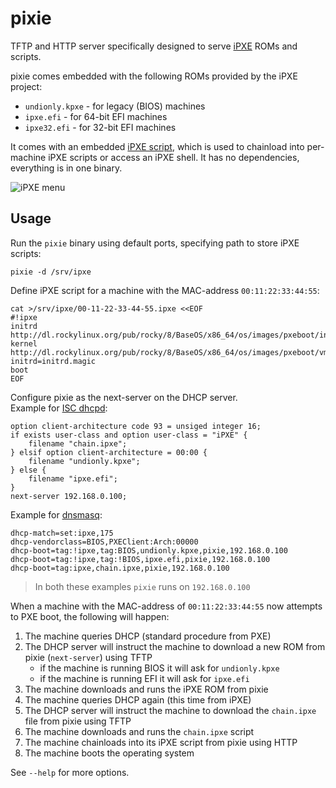 # pixie

TFTP and HTTP server specifically designed to serve [iPXE](https://ipxe.org) ROMs and scripts.

pixie comes embedded with the following ROMs provided by the iPXE project:

- `undionly.kpxe` - for legacy (BIOS) machines
- `ipxe.efi` - for 64-bit EFI machines
- `ipxe32.efi` - for 32-bit EFI machines

It comes with an embedded [iPXE script](https://ipxe.org/scripting), which is used to chainload into per-machine iPXE scripts or access an iPXE shell. It has no dependencies, everything is in one binary.

![iPXE menu](https://user-images.githubusercontent.com/26496/136672695-f7598db1-d067-4ac7-93d3-6a640726d471.png)

## Usage

Run the `pixie` binary using default ports, specifying path to store iPXE scripts:

	pixie -d /srv/ipxe

Define iPXE script for a machine with the MAC-address `00:11:22:33:44:55`:

	cat >/srv/ipxe/00-11-22-33-44-55.ipxe <<EOF
	#!ipxe
	initrd http://dl.rockylinux.org/pub/rocky/8/BaseOS/x86_64/os/images/pxeboot/initrd.img
	kernel http://dl.rockylinux.org/pub/rocky/8/BaseOS/x86_64/os/images/pxeboot/vmlinuz initrd=initrd.magic
	boot
	EOF

Configure pixie as the next-server on the DHCP server.  
Example for [ISC dhcpd](https://www.isc.org/dhcp/):

	option client-architecture code 93 = unsiged integer 16;
	if exists user-class and option user-class = "iPXE" {
		filename "chain.ipxe";
	} elsif option client-architecture = 00:00 {
		filename "undionly.kpxe";
	} else {
		filename "ipxe.efi";
	}
	next-server 192.168.0.100;

Example for [dnsmasq](https://thekelleys.org.uk/dnsmasq/doc.html):

	dhcp-match=set:ipxe,175
	dhcp-vendorclass=BIOS,PXEClient:Arch:00000
	dhcp-boot=tag:!ipxe,tag:BIOS,undionly.kpxe,pixie,192.168.0.100
	dhcp-boot=tag:!ipxe,tag:!BIOS,ipxe.efi,pixie,192.168.0.100
	dhcp-boot=tag:ipxe,chain.ipxe,pixie,192.168.0.100

> In both these examples `pixie` runs on `192.168.0.100`

When a machine with the MAC-address of `00:11:22:33:44:55` now attempts to PXE boot, the following will happen:

1. The machine queries DHCP (standard procedure from PXE)
2. The DHCP server will instruct the machine to download a new ROM from pixie (`next-server`) using TFTP
	- if the machine is running BIOS it will ask for `undionly.kpxe`
	- if the machine is running EFI it will ask for `ipxe.efi`
3. The machine downloads and runs the iPXE ROM from pixie
4. The machine queries DHCP again (this time from iPXE)
5. The DHCP server will instruct the machine to download the `chain.ipxe` file from pixie using TFTP
6. The machine downloads and runs the `chain.ipxe` script
7. The machine chainloads into its iPXE script from pixie using HTTP
8. The machine boots the operating system

See `--help` for more options.
